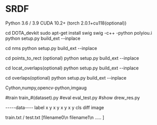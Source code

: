 # SRDF

Python 3.6 / 3.9 
CUDA 10.2+
(torch 2.0.1+cu118(optional))

cd DOTA_devkit
sudo apt-get install swig
swig -c++ -python polyiou.i
python setup.py build_ext --inplace

cd nms 
python setup.py build_ext --inplace

cd points_to_rect (optional)
python setup.py build_ext --inplace

cd locat_overlaps(optional)
python setup.py build_ext --inplace

cd overlaps(optional)
python setup.py build_ext --inplace

Cython,numpy,opencv-python,imgaug

#train
train_#(dataset).py
#eval
eval_test.py
#show
drew_res.py

-----data----
label
x y x y x y x y cls diff
image

train.txt / test.txt
[filename0\n
filename1\n
.....
]


